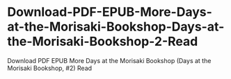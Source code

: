 # Download-PDF-EPUB-More-Days-at-the-Morisaki-Bookshop-Days-at-the-Morisaki-Bookshop-2-Read
Download PDF EPUB More Days at the Morisaki Bookshop (Days at the Morisaki Bookshop, #2) Read
